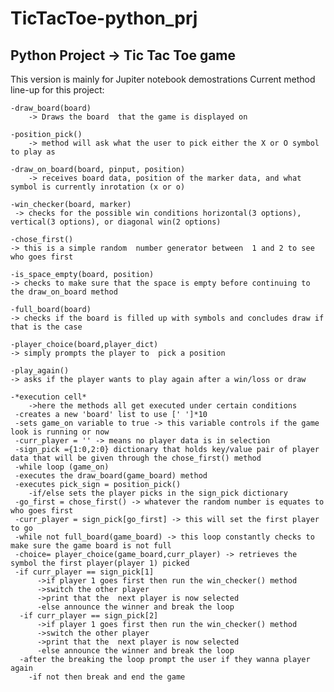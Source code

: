 # TicTacToe-python_prj
Python Project -> Tic Tac Toe game
------------------------------------------------------------------------------------
This version is mainly for Jupiter notebook demostrations
Current method line-up for this project:
  
	-draw_board(board) 
		-> Draws the board  that the game is displayed on
  
	-position_pick() 
		-> method will ask what the user to pick either the X or O symbol to play as
  
	-draw_on_board(board, pinput, position) 
		-> receives board data, position of the marker data, and what symbol is currently inrotation (x or o)
  
	-win_checker(board, marker)
	 -> checks for the possible win conditions horizontal(3 options), vertical(3 options), or diagonal win(2 options)
  
	-chose_first() 
    -> this is a simple random  number generator between  1 and 2 to see who goes first
  
	-is_space_empty(board, position) 
    -> checks to make sure that the space is empty before continuing to the draw_on_board method
  
	-full_board(board) 
    -> checks if the board is filled up with symbols and concludes draw if that is the case
  
	-player_choice(board,player_dict) 
    -> simply prompts the player to  pick a position
  
	-play_again() 
    -> asks if the player wants to play again after a win/loss or draw
  
	-*execution cell* 
		->here the methods all get executed under certain conditions
     -creates a new 'board' list to use [' ']*10 
     -sets game_on variable to true -> this variable controls if the game look is running or now
     -curr_player = '' -> means no player data is in selection
     -sign_pick ={1:0,2:0} dictionary that holds key/value pair of player data that will be given through the chose_first() method
     -while loop (game_on)
     -executes the draw_board(game_board) method
     -executes pick_sign = position_pick()
        -if/else sets the player picks in the sign_pick dictionary 
     -go_first = chose_first() -> whatever the random number is equates to who goes first
     -curr_player = sign_pick[go_first] -> this will set the first player to go
     -while not full_board(game_board) -> this loop constantly checks to make sure the game board is not full
     -choice= player_choice(game_board,curr_player) -> retrieves the symbol the first player(player 1) picked
     -if curr_player == sign_pick[1]
          ->if player 1 goes first then run the win_checker() method 
          ->switch the other player
          ->print that the  next player is now selected
          -else announce the winner and break the loop
      -if curr_player == sign_pick[2]
          ->if player 1 goes first then run the win_checker() method 
          ->switch the other player
          ->print that the  next player is now selected
          -else announce the winner and break the loop
      -after the breaking the loop prompt the user if they wanna player again
        -if not then break and end the game
      
    
